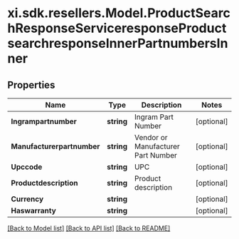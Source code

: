 # xi.sdk.resellers.Model.ProductSearchResponseServiceresponseProductsearchresponseInnerPartnumbersInner

## Properties

Name | Type | Description | Notes
------------ | ------------- | ------------- | -------------
**Ingrampartnumber** | **string** | Ingram Part Number | [optional] 
**Manufacturerpartnumber** | **string** | Vendor or Manufacturer Part Number | [optional] 
**Upccode** | **string** | UPC | [optional] 
**Productdescription** | **string** | Product description | [optional] 
**Currency** | **string** |  | [optional] 
**Haswarranty** | **string** |  | [optional] 

[[Back to Model list]](../README.md#documentation-for-models) [[Back to API list]](../README.md#documentation-for-api-endpoints) [[Back to README]](../README.md)

